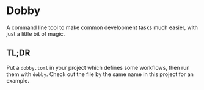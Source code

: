 # Dobby

A command line tool to make common development tasks much easier, with just a little bit of magic.

## TL;DR
Put a `dobby.toml` in your project which defines some workflows, then run them with `dobby`.
Check out the file by the same name in this project for an example.

